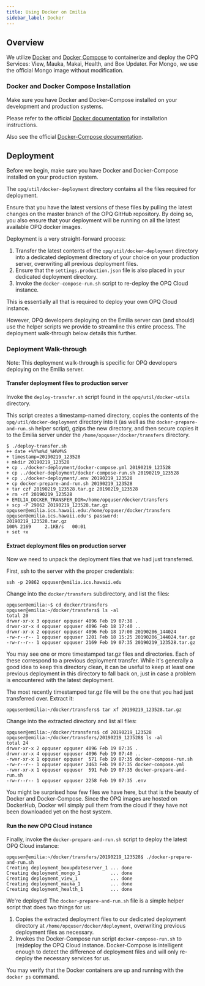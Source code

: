 ```yaml
---
title: Using Docker on Emilia
sidebar_label: Docker
---
```


## Overview

We utilize [Docker](https://www.docker.com/) and [Docker Compose](https://docs.docker.com/compose/) to containerize and deploy the OPQ Services: View, Mauka, Makai, Health, and Box Updater.  For Mongo, we use the official Mongo image without modification.


### Docker and Docker Compose Installation

Make sure you have Docker and Docker-Compose installed on your development and production systems.

Please refer to the official [Docker documentation](https://docs.docker.com/install/) for installation instructions.

Also see the official [Docker-Compose documentation](https://docs.docker.com/compose/install/).


## Deployment

Before we begin, make sure you have Docker and Docker-Compose installed on your production system.

The `opq/util/docker-deployment` directory contains all the files required for deployment.

Ensure that you have the latest versions of these files by pulling the latest changes on the master branch of the OPQ GitHub repository.
By doing so, you also ensure that your deployment will be running on all the latest available OPQ docker images.

Deployment is a very straight-forward process:
  1. Transfer the latest contents of the `opq/util/docker-deployment` directory into a dedicated deployment directory of your choice on your production server, overwriting all previous deployment files.
  2. Ensure that the `settings.production.json` file is also placed in your dedicated deployment directory.
  3. Invoke the `docker-compose-run.sh` script to re-deploy the OPQ Cloud instance.

This is essentially all that is required to deploy your own OPQ Cloud instance.

However, OPQ developers deploying on the Emilia server can (and should) use the helper scripts we provide to streamline
this entire process. The deployment walk-through below details this further.


### Deployment Walk-through

Note: This deployment walk-through is specific for OPQ developers deploying on the Emilia server.

#### Transfer deployment files to production server

Invoke the `deploy-transfer.sh` script found in the `opq/util/docker-utils` directory.

This script creates a timestamp-named directory, copies the contents of the `opq/util/docker-deployment` directory into it (as well as the `docker-prepare-and-run.sh` helper script),
gzips the new directory, and then secure copies it to the Emilia server under the `/home/opquser/docker/transfers` directory.

```
$ ./deploy-transfer.sh
++ date +%Y%m%d_%H%M%S
+ timestamp=20190219_123528
+ mkdir 20190219_123528
+ cp ../docker-deployment/docker-compose.yml 20190219_123528
+ cp ../docker-deployment/docker-compose-run.sh 20190219_123528
+ cp ../docker-deployment/.env 20190219_123528
+ cp docker-prepare-and-run.sh 20190219_123528
+ tar czf 20190219_123528.tar.gz 20190219_123528
+ rm -rf 20190219_123528
+ EMILIA_DOCKER_TRANSFER_DIR=/home/opquser/docker/transfers
+ scp -P 29862 20190219_123528.tar.gz opquser@emilia.ics.hawaii.edu:/home/opquser/docker/transfers
opquser@emilia.ics.hawaii.edu's password:
20190219_123528.tar.gz                                                                                                                                                                                      100% 2169     2.1KB/s   00:01
+ set +x
```


#### Extract deployment files on production server

Now we need to unpack the deployment files that we had just transferred.

First, ssh to the server with the proper credentials:

```
ssh -p 29862 opquser@emilia.ics.hawaii.edu
```

Change into the `docker/transfers` subdirectory, and list the files:

```
opquser@emilia:~$ cd docker/transfers
opquser@emilia:~/docker/transfers$ ls -al
total 20
drwxr-xr-x 3 opquser opquser 4096 Feb 19 07:38 .
drwxr-xr-x 4 opquser opquser 4096 Feb 18 17:40 ..
drwxr-xr-x 2 opquser opquser 4096 Feb 18 17:00 20190206_144024
-rw-r--r-- 1 opquser opquser 1201 Feb 18 15:25 20190206_144024.tar.gz
-rw-r--r-- 1 opquser opquser 2169 Feb 19 07:35 20190219_123528.tar.gz
```

You may see one or more timestamped tar.gz files and directories. Each of these correspond to a previous deployment transfer.
While it's generally a good idea to keep this directory clean, it can be useful to keep at least one previous deployment in this directory to fall back on, just in case a problem is encountered with the latest deployment.

The most recently timestamped tar.gz file will be the one that you had just transferred over.
Extract it:

```
opquser@emilia:~/docker/transfers$ tar xf 20190219_123528.tar.gz
```

Change into the extracted directory and list all files:

```
opquser@emilia:~/docker/transfers$ cd 20190219_123528
opquser@emilia:~/docker/transfers/20190219_123528$ ls -al
total 24
drwxr-xr-x 2 opquser opquser 4096 Feb 19 07:35 .
drwxr-xr-x 4 opquser opquser 4096 Feb 19 07:40 ..
-rwxr-xr-x 1 opquser opquser  571 Feb 19 07:35 docker-compose-run.sh
-rw-r--r-- 1 opquser opquser 2463 Feb 19 07:35 docker-compose.yml
-rwxr-xr-x 1 opquser opquser  591 Feb 19 07:35 docker-prepare-and-run.sh
-rw-r--r-- 1 opquser opquser 2258 Feb 19 07:35 .env
```

You might be surprised how few files we have here, but that is the beauty of Docker and Docker-Compose.
Since the OPQ images are hosted on DockerHub, Docker will simply pull them from the cloud if they have not been downloaded yet on the host system.


#### Run the new OPQ Cloud instance

Finally, invoke the `docker-prepare-and-run.sh` script to deploy the latest OPQ Cloud instance:

```
opquser@emilia:~/docker/transfers/20190219_123528$ ./docker-prepare-and-run.sh
Creating deployment_boxupdateserver_1 ... done
Creating deployment_mongo_1           ... done
Creating deployment_view_1            ... done
Creating deployment_mauka_1           ... done
Creating deployment_health_1          ... done
```

We're deployed! The `docker-prepare-and-run.sh` file is a simple helper script that does two things for us:
  1. Copies the extracted deployment files to our dedicated deployment directory at `/home/opquser/docker/deployment`, overwriting previous deployment files as necessary.
  2. Invokes the Docker-Compose run script `docker-compose-run.sh` to (re)deploy the OPQ Cloud instance. Docker-Compose is intelligent enough to detect the difference of deployment files and will only re-deploy the necessary services for us.

You may verify that the Docker containers are up and running with the `docker ps` command.

